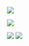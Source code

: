 

![](https://64.media.tumblr.com/07f27cf28ad98eb2bac68f053cbd40eb/a8235a72bfb6e908-ca/s540x810/0f9a9af6f939e5203b28bfc5dfad8dc9ce528c4c.gifv) 

![](https://64.media.tumblr.com/4bb9da09778b126c9ab2d168af5ecbe2/a8235a72bfb6e908-97/s400x600/8599e157df6625344bb433333bdf2b9a18c28a39.pnj) 

![](https://64.media.tumblr.com/aad461e1900d6dc4eb371000f4b77fef/a8235a72bfb6e908-d0/s400x600/ec70166c73e75cbe9c08349f8a2631d2c59b2ad1.gifv) 
![](https://64.media.tumblr.com/bdc0935e2df087b09e0663fce1143d76/a8235a72bfb6e908-4e/s400x600/e2f22cd8fa49f1614815ef58a1a2fedb03c81fea.gifv) 

